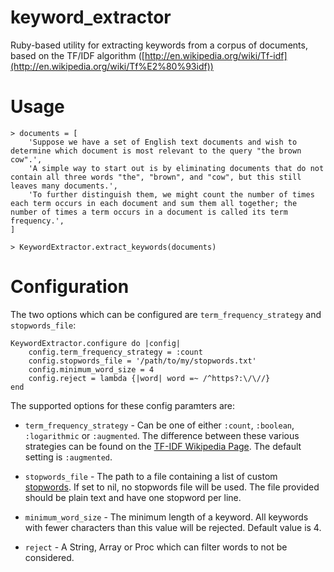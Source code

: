 keyword\_extractor
=================

Ruby-based utility for extracting keywords from a corpus of documents, based on the 
TF/IDF algorithm ([http://en.wikipedia.org/wiki/Tf-idf](http://en.wikipedia.org/wiki/Tf%E2%80%93idf))


Usage
=================
  
	> documents = [
		'Suppose we have a set of English text documents and wish to determine which document is most relevant to the query "the brown cow".',
		'A simple way to start out is by eliminating documents that do not contain all three words "the", "brown", and "cow", but this still leaves many documents.',
		'To further distinguish them, we might count the number of times each term occurs in each document and sum them all together; the number of times a term occurs in a document is called its term frequency.',
	]

	> KeywordExtractor.extract_keywords(documents)


Configuration
=================

The two options which can be configured are `term_frequency_strategy` and `stopwords_file`:

	KeywordExtractor.configure do |config|
		config.term_frequency_strategy = :count
		config.stopwords_file = '/path/to/my/stopwords.txt'
		config.minimum_word_size = 4
		config.reject = lambda {|word| word =~ /^https?:\/\//}
	end

The supported options for these config paramters are:

  * `term_frequency_strategy` - Can be one of either `:count`, `:boolean`, `:logarithmic` or `:augmented`.  The difference between these various strategies can be found on the [TF-IDF Wikipedia Page](http://en.wikipedia.org/wiki/Tf%E2%80%93idf#Mathematical_details).  The default setting is `:augmented`.

  * `stopwords_file` - The path to a file containing a list of custom [stopwords](http://en.wikipedia.org/wiki/Stopwords).  If set to nil, no stopwords file will be used.  The file provided should be plain text and have one stopword per line.

  * `minimum_word_size` - The minimum length of a keyword.  All keywords with fewer characters than this value will be rejected.  Default value is 4.

  * `reject` - A String, Array or Proc which can filter words to not be considered.
